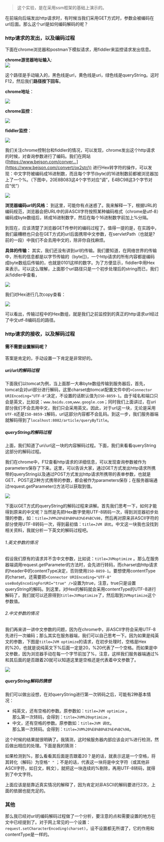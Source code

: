> 这个实验，是在采用ssm框架的基础上演示的。

在前端向后端发出http请求时，有时候当我们采用GET方式时，参数会被编码在url后面。那么这个url是如何编码解码的呢？

### http请求的发出，以及编码过程

下面在chrome浏览器和postman下模拟请求，用fiddler来监控请求发出信息。

**chrome游览器地址输入**:  
![](https://gitee.com/hjb2722404/tuchuang/raw/master/img/20210108141503.png)

这个路径是手动输入的，黑色线是url，黄色线是uri，绿色线是queryString。这时F12，然后我们**路径按下回车**。

**chrome地址**：

![](https://gitee.com/hjb2722404/tuchuang/raw/master/img/20210108141508.png)

**chrome监控**：

![](https://gitee.com/hjb2722404/tuchuang/raw/master/img/20210108141516.png)

**fiddler监控**：

![](https://gitee.com/hjb2722404/tuchuang/raw/master/img/20210108141525.png)

我们关注chrome控制台和fiddler的情况，可以发现，chrome发出这个http请求的时候，对查询参数进行了编码。我们在网站([https://www.bejson.com/conver...](https://www.bejson.com/convert/ox2str/)) 进行Hex转字符的操作，可以发现：中文字符被编码成16进制数，而且每个字节(byte)的16进制数前都被浏览器加上了一个%。（下图中，20E8B083这4个字节对应“调”，E4BC98这3个字节对应“优”）

![](https://gitee.com/hjb2722404/tuchuang/raw/master/img/20210108141530.png)

**浏览器编码url的风格：**  到这里，可能你有点迷惑了。我来解释一下，根据URL的编码规范，浏览器会把URL中的非ASCII字符按照某种编码格式（chrome是utf-8）编码成byte数组后，转成16进制数字，然后在每个16进制数字前加上%分隔。

到现在，应该清楚了浏览器GET传参时的编码过程了。值得一提的是，在实践中，我们最糟糕也只会在GET方式的url后面携带中文参数，在servletPath（也就是?前的一段）中我们不会去用中文的，除非你自找麻烦。

**具体的传输：**  其实，我们还没有讲到url的传输。我们要知道，在网络世界的传输中，所有的信息都是以字节传输的（byte\[\])，一个http请求的所有内容都是编码成byte数组后传输的，也就是0101这样的数字。为了方便显示，fiddler中用Hex来表示。可以这么理解，上面那个url路径只是一个初步处理后的string而已，我们从fiddler中查看，

![](https://gitee.com/hjb2722404/tuchuang/raw/master/img/20210108141536.png)

我们对Hex进行几次copy查看：

![](https://gitee.com/hjb2722404/tuchuang/raw/master/img/20210108141547.png)

可以看出，传输过程中的Hex数组，就是我们之前监控到的真正的http请求url经过了中文utf-8编码后的路径。

### http请求的接收，以及解码过程

#### 需不需要设置解码呢？

答案是肯定的，手动设置一下肯定是非常好的。

##### uri/url的解码过程

下面我们以tomcat为例，当上面那一大串byte数组传输到服务器后，首先，tomcat会对uri部分进行解码，这里charset由tomcat配置文件中的`<Connector URIEncoding="UTF-8"`决定，不设置的话默认值为`ISO-8859-1`。由于域名和端口只会是英文，比如说：`www.baidu.com`,`www.google.com`；同时我们上面讲过，在uri部分我们不会去用中文，我们只会采用英文。因此，对于url这一块，无论是采用`UTF-8`还是`ISO-8859-1`解码，url这部分内容都不会乱码。到这一步，我们服务器端就解码得到了`localhost:8082/article/queryByTitle`。

##### queryString的解码过程

上面，我们知道了uri/url这一块的内容解码过程。下面，我们来看看queryString这部分的解码过程。

我们在chrome中，F12查看http请求的详细信息，可以发现查询参数被作为parameters保存了下来。这里，可以告诉大家，通过GET方式发出http请求所携带的queryString以及通过POST方式发出http请求所携带的表单参数，也就是GET、POST这2种方式携带的参数，都会被作为parameters保存；在服务器端通过request.getParameter()方法可以获取到值。

![](https://gitee.com/hjb2722404/tuchuang/raw/master/img/20210108141555.png)

下面以GET方式的queryString的解码过程来讲解。首先我们思考一下，如何才能得到原来的中文呢？当然是先把Hex数字使用UTF-8转码一次，得到浏览器初步处理的参数，如：`title=JVM%20%E8%B0%83%E4%BC%98`，然后再对原来非ASCII字符的部分使用UTF-8转码一次，得到最初值：`title=JVM 调优`。中文这一块我也没找到相关资料，我就分析一下英文的解码过程吧。

###### 1.英文参数的情况

假设我们原有的请求并不含中文参数，比如说：`title=JVMoptimize` 。那么在服务器端调用request.getParameter的方法时，会先进行转码，而charset由http请求的header中的contentType决定，否则使用`ISO-8859-1`。要想使用contentType的charset，还需要把`<Connector URIEncoding="UTF-8" useBodyEncodingForURI="true" />`设置为true，注意，true只是设置queryString的解码。到这里，对Hex的解码就会采用contentType的UTF-8进行解码了，我们就可以还原得到`title=JVMoptimize`了，然后取到`JVMoptimize`这个参数值。

###### 2.中文参数的情况

我们再来讲一讲中文参数的问题，因为在chrome中，非ASCII字符会采用UTF-8先进行一次编码；那么其实在服务器端，我们可以自己思考一下。因为如果是纯英文的参数，下图是`title=JVM optimize`的请求，在初步处理时，空格是Hex的%20，也就是说纯英文下%后面一定是20，%20代表了一个空格。而如果是中文参数，因为浏览器手动在每一个字节前加了%，注意，这样我们服务器端通过%和其后面的是否跟着20就可以知道这里是空格还是代表着中文参数了。

![](https://gitee.com/hjb2722404/tuchuang/raw/master/img/20210108141601.png)

##### queryString解码的猜想

我们可以做出设想，在对queryString进行第一次转码之后，可能有2种基本情况：

*   纯英文，还有空格的参数。原参数如：`title=JVM optimize` 。  
    那么第一次转码，会得到：`title=JVM%20optimize` 。
*   中文，还有空格的参数。原参数如：`title=JVM 调优`。  
    那么第一次转码。会得到：`title=JVM%20%E8%B0%83%E4%BC%98`。

这个时候的结果就很明确了。我猜测，这时候服务器内部应该会对%进行检测，然后做出相应的处理。下面是我的猜测：

如果检测到%，那么看看其后面是否跟着20？是的话，就表示这是一个空格，将其转化（解码）为空格`" "` ；不是的话，代表这一块将是中文字符（或其他非ASCII字符，如日文，韩文），就把这一块连续的%剔除，再用UTF-8转码，就得到了中文字符。

上面应该是挺靠近真实情况的解释了，因为肯定对非ASCII的解码要进行2次，上面的依据也挺充足的。

### 其他

那么我已经对url的编码解码过程做了一个分析，要注意的点和需要设置的地方在文中已经提到了。对于网上常见的一个设置：`request.setCharacterEncoding(charset)`，设不设置都无所谓了，它的作用和contentType是一样的。